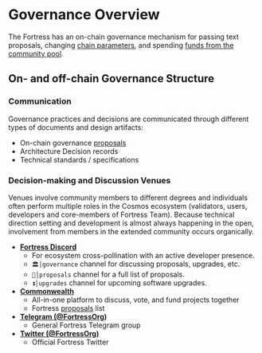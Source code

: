 <!--
order: 1
title: "Overview"
-->

# Governance Overview

The Fortress has an on-chain governance mechanism for passing
text proposals, changing [chain parameters](./param_change.md), and spending [funds from the community pool](./community_pool.md).

## On- and off-chain Governance Structure

### Communication

Governance practices and decisions are communicated through different types of documents and design artifacts:

- On-chain governance [proposals](https://www.mintscan.io/fortress/proposals)
- Architecture Decision records
- Technical standards / specifications

### Decision-making and Discussion Venues

Venues involve community members to different degrees and individuals often perform multiple roles in the Cosmos ecosystem (validators, users, developers and core-members of Fortress Team). Because technical direction setting and development is almost always happening in the open, involvement from members in the extended community occurs organically.

- **[Fortress Discord](https://discord.gg/fortress)**
    - For ecosystem cross-pollination with an active developer presence.
    - `🏛│governance` channel for discussing proposals, upgrades, etc.
    - `📜│proposals` channel for a full list of proposals.
    - `⏫│upgrades` channel for upcoming software upgrades.
- **[Commonwealth](https://commonwealth.im/fortress)**
    - All-in-one platform to discuss, vote, and fund projects together
    - Fortress [proposals](https://commonwealth.im/fortress/proposals) list
- **[Telegram (@FortressOrg)](https://t.me/FortressOrg)**
    - General Fortress Telegram group
- **[Twitter (@FortressOrg)](https://twitter.com/FortressOrg)**
    - Official Fortress Twitter
